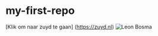 # my-first-repo

[Klik om naar zuyd te gaan] (https://zuyd.nl)
![Leon Bosma](https://i.kym-cdn.com/entries/icons/original/000/026/152/gigachad.jpg)
